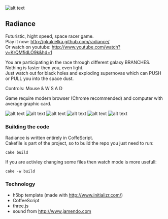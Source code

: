 ![alt text](http://i50.tinypic.com/e19aht.png "Baner")
## Radiance

Futuristic, hight speed, space racer game.  
Play it now: http://pkukielka.github.com/radiance/  
Or watch on youtube: http://www.youtube.com/watch?v=KrQMfidLO9k&hd=1

You are participating in the race through different galaxy BRANCHES. Nothing is faster then you, even light.  
Just watch out for black holes and exploding supernovas which can PUSH or PULL you into the space dust.

Controls: Mouse & W S A D

Game require modern browser (Chrome recommended) and computer with average graphic card.

![alt text](http://i47.tinypic.com/xcq16t.jpg "Screen 1")
![alt text](http://i46.tinypic.com/rhpr1i.jpg "Screen 2")
![alt text](http://i47.tinypic.com/qs30jq.jpg "Screen 3")
![alt text](http://i47.tinypic.com/35bsgaf.jpg "Screen 4")
![alt text](http://i45.tinypic.com/123l3wi.jpg "Screen 5")
![alt text](http://i45.tinypic.com/s5e7a1.jpg "Screen 6")

### Building the code

Radiance is written entirely in CoffeScript.  
Cakefile is part of the project, so to build the repo you just need to run:  

```cake build```  

If you are activley changing some files then watch mode is more usefull:

```cake -w build```

### Technology

- h5bp template (made with http://www.initializr.com/)
- CoffeeScript
- three.js
- sound from http://www.jamendo.com